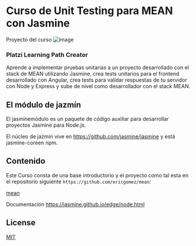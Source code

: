 # Curso de Unit Testing para MEAN con Jasmine

Proyecto del curso
![image](https://static.platzi.com/media/landing-projects/Proyecto-unit-testin-jasmine.gif)
### Platzi Learning Path Creator
Aprende a implementar pruebas unitarias a un proyecto desarrollado con el stack de MEAN utilizando Jasmine, crea tests unitarios para el frontend desarrollado con Angular, crea tests para validar respuestas de tu servidor con Node y Express y sube de nivel como desarrollador con el stack MEAN.

## El módulo de jazmín
El jasminemódulo es un paquete de código auxiliar para desarrollar proyectos Jasmine para Node.js.

El núcleo de jazmín vive en https://github.com/jasmine/jasmine y está jasmine-coreen npm.

## Contenido

Este Curso consta de una base introductorio y el proyecto como tal esta en el repositorio siguiente `https://github.com/ericgomez/mean`:


[mean](https://github.com/ericgomez/mean)

Documentación
https://jasmine.github.io/edge/node.html


## License
[MIT](https://choosealicense.com/licenses/mit/)
